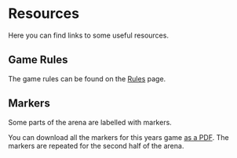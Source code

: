 # Resources

Here you can find links to some useful resources.

## Game Rules

The game rules can be found on the [Rules](/rules) page.

## Markers

Some parts of the arena are labelled with markers.

You can download all the markers for this years game [as a PDF](../assets/resources/tin-can-rally-markers.pdf).
The markers are repeated for the second half of the arena.
